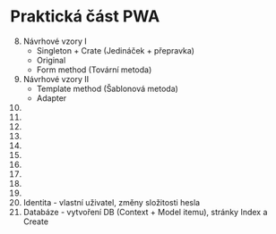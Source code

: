 # Praktická část PWA
8. Návrhové vzory I
    * Singleton + Crate (Jedináček + přepravka)
    * Original
    * Form method (Tovární metoda)
9. Návrhové vzory II
    * Template method (Šablonová metoda)
    * Adapter
10. 
11. 
12. 
13. 
14. 
15. 
16. 
17. 
18. 
19. 
20. Identita - vlastní uživatel, změny složitosti hesla
21. Databáze - vytvoření DB (Context + Model itemu), stránky Index a Create